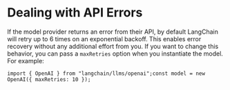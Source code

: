 Dealing with API Errors
=======================

If the model provider returns an error from their API, by default LangChain will retry up to 6 times on an exponential backoff. This enables error recovery without any additional effort from you. If you want to change this behavior, you can pass a `maxRetries` option when you instantiate the model. For example:

    import { OpenAI } from "langchain/llms/openai";const model = new OpenAI({ maxRetries: 10 });